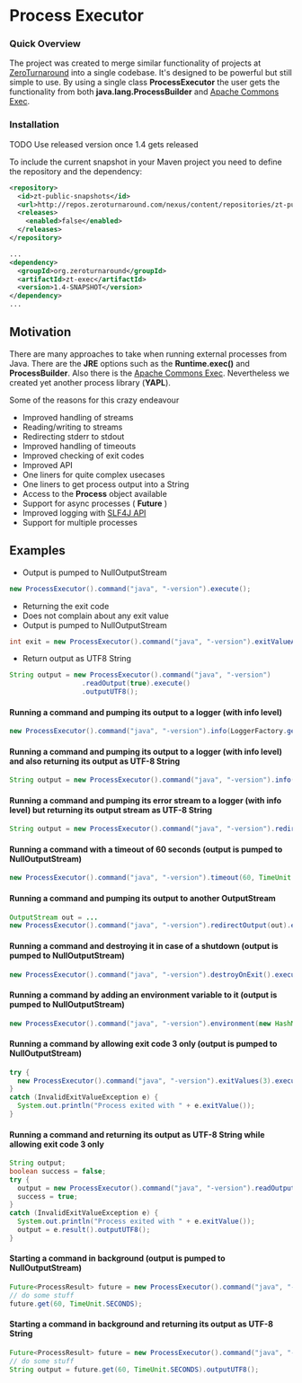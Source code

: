 Process Executor
================

### Quick Overview

The project was created to merge similar functionality of projects at [ZeroTurnaround](http://zeroturnaround.com/) into a single codebase.
It's designed to be powerful but still simple to use. By using a single class **ProcessExecutor**
the user gets the functionality from both **java.lang.ProcessBuilder** and [Apache Commons Exec](http://commons.apache.org/proper/commons-exec/).

### Installation

TODO Use released version once 1.4 gets released

To include the current snapshot in your Maven project you need to define the repository and the dependency:

```xml
<repository>
  <id>zt-public-snapshots</id>
  <url>http://repos.zeroturnaround.com/nexus/content/repositories/zt-public-snapshots</url>
  <releases>
    <enabled>false</enabled>
  </releases>
</repository>

...
<dependency>
  <groupId>org.zeroturnaround</groupId>
  <artifactId>zt-exec</artifactId>
  <version>1.4-SNAPSHOT</version>
</dependency>
...
```

## Motivation

There are many approaches to take when running external processes from Java. There are the **JRE** options such as the **Runtime.exec()** and **ProcessBuilder**. Also there is the [Apache Commons Exec](http://commons.apache.org/proper/commons-exec/). Nevertheless we created yet another process library (**YAPL**). 

Some of the reasons for this crazy endeavour

* Improved handling of streams
 * Reading/writing to streams
 * Redirecting stderr to stdout
* Improved handling of timeouts
* Improved checking of exit codes
* Improved API
 * One liners for quite complex usecases
 * One liners to get process output into a String
 * Access to the **Process** object available
 * Support for async processes ( **Future** ) 
* Improved logging with [SLF4J API](http://www.slf4j.org/)
* Support for multiple processes

## Examples

* Output is pumped to NullOutputStream
```java
new ProcessExecutor().command("java", "-version").execute();
```

* Returning the exit code
* Does not complain about any exit value
* Output is pumped to NullOutputStream

```java
int exit = new ProcessExecutor().command("java", "-version").exitValueAny().execute().exitValue();
```

* Return output as UTF8 String

```java
String output = new ProcessExecutor().command("java", "-version")
                  .readOutput(true).execute()
                  .outputUTF8();    
```

#### Running a command and pumping its output to a logger (with info level)
```java
new ProcessExecutor().command("java", "-version").info(LoggerFactory.getLogger(getClass())).execute();
```

#### Running a command and pumping its output to a logger (with info level) and also returning its output as UTF-8 String
```java
String output = new ProcessExecutor().command("java", "-version").info(LoggerFactory.getLogger(getClass())).readOutput(true).execute().outputUTF8();
```

#### Running a command and pumping its error stream to a logger (with info level) but returning its output stream as UTF-8 String
```java
String output = new ProcessExecutor().command("java", "-version").redirectErrorStream(false).redirectErrorAsInfo(LoggerFactory.getLogger(getClass())).readOutput(true).execute().outputUTF8();
```

#### Running a command with a timeout of 60 seconds (output is pumped to NullOutputStream)
```java
new ProcessExecutor().command("java", "-version").timeout(60, TimeUnit.SECONDS).execute();
```

#### Running a command and pumping its output to another OutputStream
```java
OutputStream out = ...
new ProcessExecutor().command("java", "-version").redirectOutput(out).execute();
```

#### Running a command and destroying it in case of a shutdown (output is pumped to NullOutputStream)
```java
new ProcessExecutor().command("java", "-version").destroyOnExit().execute();
```

#### Running a command by adding an environment variable to it (output is pumped to NullOutputStream)
```java
new ProcessExecutor().command("java", "-version").environment(new HashMap<String, String>() { { put("foo", "bar"); } }).execute();
```

#### Running a command by allowing exit code 3 only (output is pumped to NullOutputStream)
```java
try {
  new ProcessExecutor().command("java", "-version").exitValues(3).execute();
}
catch (InvalidExitValueException e) {
  System.out.println("Process exited with " + e.exitValue());
}
```

#### Running a command and returning its output as UTF-8 String while allowing exit code 3 only
```java
String output;
boolean success = false;
try {
  output = new ProcessExecutor().command("java", "-version").readOutput(true).exitValues(3).execute().outputUTF8();
  success = true;
}
catch (InvalidExitValueException e) {
  System.out.println("Process exited with " + e.exitValue());
  output = e.result().outputUTF8();
}
```

#### Starting a command in background (output is pumped to NullOutputStream)
```java
Future<ProcessResult> future = new ProcessExecutor().command("java", "-version").start();
// do some stuff
future.get(60, TimeUnit.SECONDS);
```

#### Starting a command in background and returning its output as UTF-8 String
```java
Future<ProcessResult> future = new ProcessExecutor().command("java", "-version").readOutput(true).start();
// do some stuff
String output = future.get(60, TimeUnit.SECONDS).outputUTF8();
```

